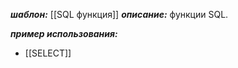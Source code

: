 ***шаблон:*** [[SQL функция]]
***описание:*** функции SQL.

***пример использования:***
- [[SELECT]]